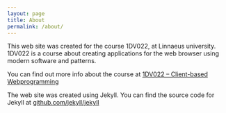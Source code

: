 ```yaml
---
layout: page
title: About
permalink: /about/
---
```


This web site was created for the course 1DV022, at Linnaeus university. 1DV022 is a course about creating applications for the web browser using modern software and patterns.

You can find out more info about the course at [1DV022 – Client-based Webprogramming](https://rawgit.com/1dv022/syllabus/master/lectures/00/index.html#/)

The web site was created using Jekyll. You can find the source code for Jekyll at [github.com/jekyll/jekyll](https://github.com/jekyll/jekyll)
